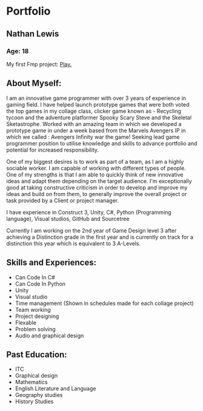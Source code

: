 # Portfolio
## Nathan Lewis
### Age: 18

My first Fmp project: <a href="Game.html"> Play.</a>

## About Myself:

I am an innovative game programmer with over 3 years of experience in gaming field. I have helped launch prototype games that were both voted the top games in my collage class, clicker game known as - Recycling tycoon and the adventure platformer Spooky Scary Steve and the Skeletal Sketastrophe. Worked with an amazing team in which we developed a prototype game in under a week based from the Marvels Avengers IP in which we called : Avengers Infinity war the game! Seeking lead game programmer position to utilise knowledge and skills to advance portfolio and potential for increased responsibility.

One of my biggest desires is to work as part of a team, as I am a highly sociable worker. I am capable of working with different types of people. One of my strengths is that I am able to quickly think of new innovative ideas and adapt them depending on the target audience. I'm exceptionally good at taking constructive criticism in order to develop and improve my ideas and build on from them, to generally improve the overall project or task provided by a Client or project manager.

I have experience in Construct 3, Unity, C#, Python (Programming language), Visual studios, GitHub and Sourcetree

Currently I am working on the 2nd year of Game Design level 3 after achieving a Distinction grade in the first year and is currently on track for a distinction this year which is equivalent to 3 A-Levels. 



## Skills and Experiences: 
- Can Code In C#
- Can Code In Python
- Unity
- Visual studio
- Time management (Shown in schedules made for each collage project)
- Team working
- Project designing
- Flexable
- Problem solving
- Audio and graphical design

## Past Education:
- ITC 
- Graphical design
- Mathematics
- English Literature and Language
- Geography studies
- History Studies





